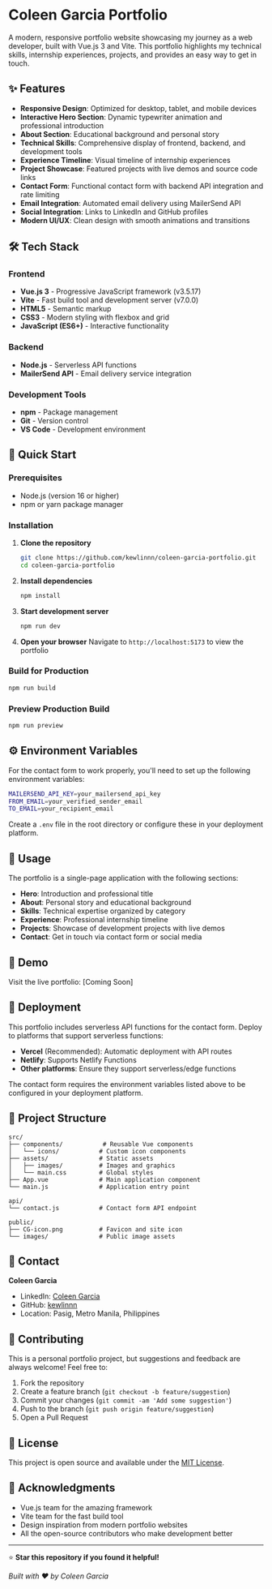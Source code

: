# Coleen Garcia Portfolio

A modern, responsive portfolio website showcasing my journey as a web developer, built with Vue.js 3 and Vite. This portfolio highlights my technical skills, internship experiences, projects, and provides an easy way to get in touch.

## ✨ Features

- **Responsive Design**: Optimized for desktop, tablet, and mobile devices
- **Interactive Hero Section**: Dynamic typewriter animation and professional introduction
- **About Section**: Educational background and personal story
- **Technical Skills**: Comprehensive display of frontend, backend, and development tools
- **Experience Timeline**: Visual timeline of internship experiences
- **Project Showcase**: Featured projects with live demos and source code links
- **Contact Form**: Functional contact form with backend API integration and rate limiting
- **Email Integration**: Automated email delivery using MailerSend API
- **Social Integration**: Links to LinkedIn and GitHub profiles
- **Modern UI/UX**: Clean design with smooth animations and transitions

## 🛠️ Tech Stack

### Frontend
- **Vue.js 3** - Progressive JavaScript framework (v3.5.17)
- **Vite** - Fast build tool and development server (v7.0.0)
- **HTML5** - Semantic markup
- **CSS3** - Modern styling with flexbox and grid
- **JavaScript (ES6+)** - Interactive functionality

### Backend
- **Node.js** - Serverless API functions
- **MailerSend API** - Email delivery service integration

### Development Tools
- **npm** - Package management
- **Git** - Version control
- **VS Code** - Development environment

## 🚀 Quick Start

### Prerequisites

- Node.js (version 16 or higher)
- npm or yarn package manager

### Installation

1. **Clone the repository**
   ```bash
   git clone https://github.com/kewlinnn/coleen-garcia-portfolio.git
   cd coleen-garcia-portfolio
   ```

2. **Install dependencies**
   ```bash
   npm install
   ```

3. **Start development server**
   ```bash
   npm run dev
   ```

4. **Open your browser**
   Navigate to `http://localhost:5173` to view the portfolio

### Build for Production

```bash
npm run build
```

### Preview Production Build

```bash
npm run preview
```

## ⚙️ Environment Variables

For the contact form to work properly, you'll need to set up the following environment variables:

```bash
MAILERSEND_API_KEY=your_mailersend_api_key
FROM_EMAIL=your_verified_sender_email
TO_EMAIL=your_recipient_email
```

Create a `.env` file in the root directory or configure these in your deployment platform.

## 🎯 Usage

The portfolio is a single-page application with the following sections:

- **Hero**: Introduction and professional title
- **About**: Personal story and educational background
- **Skills**: Technical expertise organized by category
- **Experience**: Professional internship timeline
- **Projects**: Showcase of development projects with live demos
- **Contact**: Get in touch via contact form or social media

## 📱 Demo

Visit the live portfolio: [Coming Soon]

## 🚀 Deployment

This portfolio includes serverless API functions for the contact form. Deploy to platforms that support serverless functions:

- **Vercel** (Recommended): Automatic deployment with API routes
- **Netlify**: Supports Netlify Functions
- **Other platforms**: Ensure they support serverless/edge functions

The contact form requires the environment variables listed above to be configured in your deployment platform.

## 🎨 Project Structure

```
src/
├── components/           # Reusable Vue components
│   └── icons/           # Custom icon components
├── assets/              # Static assets
│   ├── images/          # Images and graphics
│   └── main.css         # Global styles
├── App.vue              # Main application component
└── main.js              # Application entry point

api/
└── contact.js           # Contact form API endpoint

public/
├── CG-icon.png          # Favicon and site icon
└── images/              # Public image assets
```

## 📧 Contact

**Coleen Garcia**
- LinkedIn: [Coleen Garcia](https://www.linkedin.com/in/coleenagarcia)
- GitHub: [kewlinnn](https://github.com/kewlinnn)
- Location: Pasig, Metro Manila, Philippines

## 🤝 Contributing

This is a personal portfolio project, but suggestions and feedback are always welcome! Feel free to:

1. Fork the repository
2. Create a feature branch (`git checkout -b feature/suggestion`)
3. Commit your changes (`git commit -am 'Add some suggestion'`)
4. Push to the branch (`git push origin feature/suggestion`)
5. Open a Pull Request

## 📄 License

This project is open source and available under the [MIT License](LICENSE).

## 🙏 Acknowledgments

- Vue.js team for the amazing framework
- Vite team for the fast build tool
- Design inspiration from modern portfolio websites
- All the open-source contributors who make development better

---

⭐ **Star this repository if you found it helpful!**

*Built with ❤️ by Coleen Garcia*
